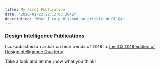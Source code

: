 ```yaml
---
title: My First Publication
date: "2020-01-22T22:12:03.284Z"
description: "Woo! I co-published an article in DI Q4"
---
```


### Design Intelligence Publications

I co-published an article on tech trends of 2019 in:
[the 4Q 2019 edition of DesignIntelligence Quarterly](https://www.di-publications.com/di-quarterly/q4-2019/). <br>

Take a look and let me know what you think!
